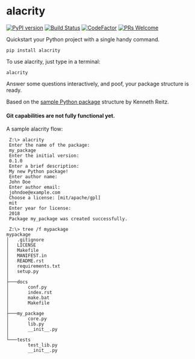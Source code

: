 # alacrity

[![PyPI version](https://badge.fury.io/py/alacrity.svg)](https://badge.fury.io/py/alacrity)
[![Build Status](https://travis-ci.org/vishnuvardhan-kumar/alacrity.svg?branch=master)](https://travis-ci.org/vishnuvardhan-kumar/alacrity)
[![CodeFactor](https://www.codefactor.io/repository/github/vishnuvardhan-kumar/alacrity/badge/master)](https://www.codefactor.io/repository/github/vishnuvardhan-kumar/alacrity/overview/master)
[![PRs Welcome](https://img.shields.io/badge/PRs-welcome-brightgreen.svg?style=flat-square)](http://makeapullrequest.com)


Quickstart your Python project with a single handy command.

`pip install alacrity`

To use alacrity, just type in a terminal:

`alacrity`

Answer some questions interactively, and poof, your package structure is ready.

Based on the [sample Python package](https://github.com/kennethreitz/samplemod) structure by Kenneth Reitz.

#### Git capabilities are not fully functional yet.

A sample alacrity flow:

```
 Z:\> alacrity
 Enter the name of the package:
 my_package
 Enter the initial version:
 0.1.0
 Enter a brief description:
 My new Python package!
 Enter author name:
 John Doe
 Enter author email:
 johndoe@example.com
 Choose a license: [mit/apache/gpl]
 mit
 Enter year for license:
 2018
 Package my_package was created successfully.
 
 Z:\> tree /f mypackage
mypackage
│   .gitignore
│   LICENSE
│   Makefile
│   MANIFEST.in
│   README.rst
│   requirements.txt
│   setup.py
│
├───docs
│       conf.py
│       index.rst
│       make.bat
│       Makefile
│
├───my_package
│       core.py
│       lib.py
│       __init__.py
│
└───tests
        test_lib.py
        __init__.py

```
